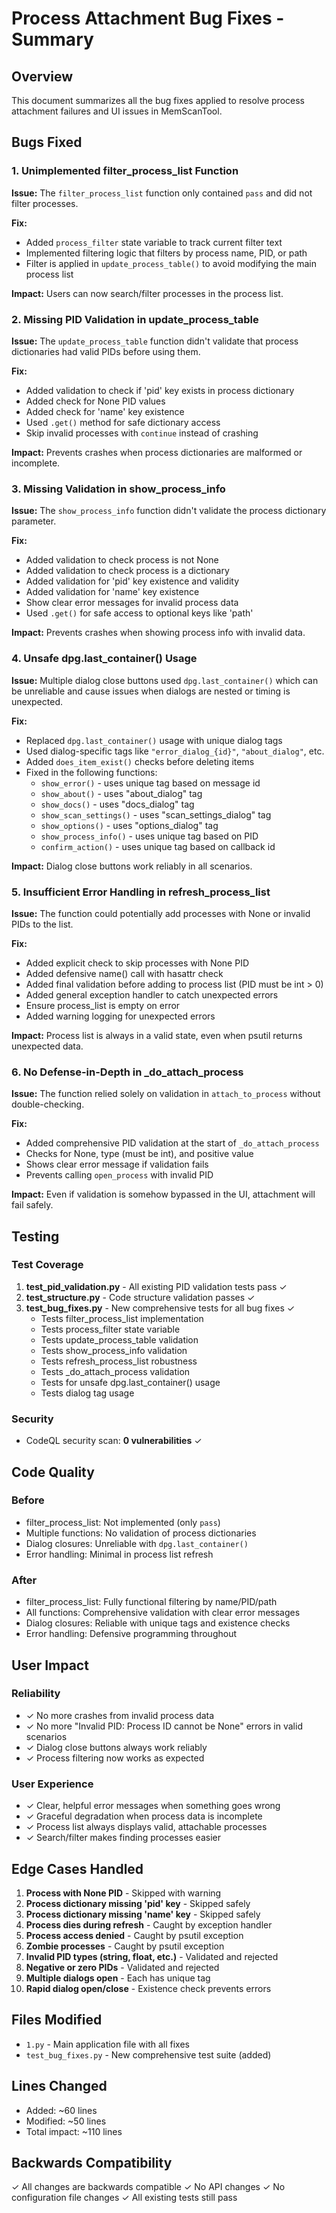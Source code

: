 # Process Attachment Bug Fixes - Summary

## Overview
This document summarizes all the bug fixes applied to resolve process attachment failures and UI issues in MemScanTool.

## Bugs Fixed

### 1. Unimplemented filter_process_list Function
**Issue:** The `filter_process_list` function only contained `pass` and did not filter processes.

**Fix:**
- Added `process_filter` state variable to track current filter text
- Implemented filtering logic that filters by process name, PID, or path
- Filter is applied in `update_process_table()` to avoid modifying the main process list

**Impact:** Users can now search/filter processes in the process list.

### 2. Missing PID Validation in update_process_table
**Issue:** The `update_process_table` function didn't validate that process dictionaries had valid PIDs before using them.

**Fix:**
- Added validation to check if 'pid' key exists in process dictionary
- Added check for None PID values
- Added check for 'name' key existence
- Used `.get()` method for safe dictionary access
- Skip invalid processes with `continue` instead of crashing

**Impact:** Prevents crashes when process dictionaries are malformed or incomplete.

### 3. Missing Validation in show_process_info
**Issue:** The `show_process_info` function didn't validate the process dictionary parameter.

**Fix:**
- Added validation to check process is not None
- Added validation to check process is a dictionary
- Added validation for 'pid' key existence and validity
- Added validation for 'name' key existence
- Show clear error messages for invalid process data
- Used `.get()` for safe access to optional keys like 'path'

**Impact:** Prevents crashes when showing process info with invalid data.

### 4. Unsafe dpg.last_container() Usage
**Issue:** Multiple dialog close buttons used `dpg.last_container()` which can be unreliable and cause issues when dialogs are nested or timing is unexpected.

**Fix:**
- Replaced `dpg.last_container()` usage with unique dialog tags
- Used dialog-specific tags like `"error_dialog_{id}"`, `"about_dialog"`, etc.
- Added `does_item_exist()` checks before deleting items
- Fixed in the following functions:
  - `show_error()` - uses unique tag based on message id
  - `show_about()` - uses "about_dialog" tag
  - `show_docs()` - uses "docs_dialog" tag
  - `show_scan_settings()` - uses "scan_settings_dialog" tag
  - `show_options()` - uses "options_dialog" tag
  - `show_process_info()` - uses unique tag based on PID
  - `confirm_action()` - uses unique tag based on callback id

**Impact:** Dialog close buttons work reliably in all scenarios.

### 5. Insufficient Error Handling in refresh_process_list
**Issue:** The function could potentially add processes with None or invalid PIDs to the list.

**Fix:**
- Added explicit check to skip processes with None PID
- Added defensive name() call with hasattr check
- Added final validation before adding to process list (PID must be int > 0)
- Added general exception handler to catch unexpected errors
- Ensure process_list is empty on error
- Added warning logging for unexpected errors

**Impact:** Process list is always in a valid state, even when psutil returns unexpected data.

### 6. No Defense-in-Depth in _do_attach_process
**Issue:** The function relied solely on validation in `attach_to_process` without double-checking.

**Fix:**
- Added comprehensive PID validation at the start of `_do_attach_process`
- Checks for None, type (must be int), and positive value
- Shows clear error message if validation fails
- Prevents calling `open_process` with invalid PID

**Impact:** Even if validation is somehow bypassed in the UI, attachment will fail safely.

## Testing

### Test Coverage
1. **test_pid_validation.py** - All existing PID validation tests pass ✓
2. **test_structure.py** - Code structure validation passes ✓
3. **test_bug_fixes.py** - New comprehensive tests for all bug fixes ✓
   - Tests filter_process_list implementation
   - Tests process_filter state variable
   - Tests update_process_table validation
   - Tests show_process_info validation  
   - Tests refresh_process_list robustness
   - Tests _do_attach_process validation
   - Tests for unsafe dpg.last_container() usage
   - Tests dialog tag usage

### Security
- CodeQL security scan: **0 vulnerabilities** ✓

## Code Quality

### Before
- filter_process_list: Not implemented (only `pass`)
- Multiple functions: No validation of process dictionaries
- Dialog closures: Unreliable with `dpg.last_container()`
- Error handling: Minimal in process list refresh

### After
- filter_process_list: Fully functional filtering by name/PID/path
- All functions: Comprehensive validation with clear error messages
- Dialog closures: Reliable with unique tags and existence checks
- Error handling: Defensive programming throughout

## User Impact

### Reliability
- ✓ No more crashes from invalid process data
- ✓ No more "Invalid PID: Process ID cannot be None" errors in valid scenarios
- ✓ Dialog close buttons always work reliably
- ✓ Process filtering now works as expected

### User Experience
- ✓ Clear, helpful error messages when something goes wrong
- ✓ Graceful degradation when process data is incomplete
- ✓ Process list always displays valid, attachable processes
- ✓ Search/filter makes finding processes easier

## Edge Cases Handled

1. **Process with None PID** - Skipped with warning
2. **Process dictionary missing 'pid' key** - Skipped safely
3. **Process dictionary missing 'name' key** - Skipped safely
4. **Process dies during refresh** - Caught by exception handler
5. **Process access denied** - Caught by psutil exception
6. **Zombie processes** - Caught by psutil exception
7. **Invalid PID types (string, float, etc.)** - Validated and rejected
8. **Negative or zero PIDs** - Validated and rejected
9. **Multiple dialogs open** - Each has unique tag
10. **Rapid dialog open/close** - Existence check prevents errors

## Files Modified

- `1.py` - Main application file with all fixes
- `test_bug_fixes.py` - New comprehensive test suite (added)

## Lines Changed

- Added: ~60 lines
- Modified: ~50 lines
- Total impact: ~110 lines

## Backwards Compatibility

✓ All changes are backwards compatible
✓ No API changes
✓ No configuration file changes
✓ All existing tests still pass
